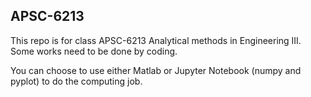 ## APSC-6213
This repo is for class APSC-6213 Analytical methods in Engineering III. Some works need to be done by coding.

You can choose to use either Matlab or Jupyter Notebook (numpy and pyplot) to do the computing job.
